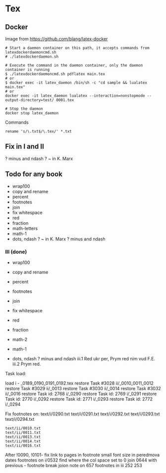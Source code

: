 # Tex

## Docker

Image from https://github.com/blang/latex-docker

	# Start a daemon container on this path, it accepts commands from latexdockerdaemoncmd.sh
	# ./latexdockerdaemon.sh

	# Execute the command in the daemon container, only the daemon container is running
	$ ./latexdockerdaemoncmd.sh pdflatex main.tex
	# or
	$ docker exec -it latex_daemon /bin/sh -c "cd sample && lualatex main.tex"
	# or 
	docker exec -it latex_daemon lualatex --interaction=nonstopmode --output-directory=test/ 0001.tex

	# Stop the daemon
	docker stop latex_daemon

Commands

	rename 's/\.txt$/\.tex/' *.txt

## Fix in I and II
 ? minus and ndash
 ? ~ in K. Marx

## Todo for any book

- wrap100
- copy and rename
- percent
- footnotes
- join
- fix whitespace
- red
- fraction
- math-letters
- math-1
- dots, ndash
? ~ in K. Marx
? minus and ndash

### III (done)

- wrap100
- copy and rename
- percent
- footnotes
- join
- fix whitespace

- red
- fraction
- math-2
- math-1
- dots, ndash
? minus and ndash
iii.1 Red ukr per, Prym red nim vud F.E.
iii.2 Prym red.

Task load:
 
 load i - _0189_0190_0191_0192.tex
 restore Task #3028 ii/_0010_0011_0012
 restore Task #3029 ii/_0013
 restore Task #3030 ii/_0014
 restore Task #3032 ii/_0016
 restore Task id: 2768 i/_0290
 restore Task id: 2769 i/_0291
 restore Task id: 2770 i/_0292
 restore Task id: 2771 i/_0293
 restore Task id: 2772 i/_0294

Fix footnotes on:
	text/i/0290.txt
	text/i/0291.txt
	text/i/0292.txt
	text/i/0293.txt
	text/i/0294.txt 

	text/ii/0010.txt
	text/ii/0011.txt 
	text/ii/0013.txt
	text/ii/0014.txt
	text/ii/0016.txt 

Аfter 
	!0090, !0101- fix link to pages in footnote
	small font size in peredmova dates
	footnotes on i/0532
	find where the col space set to 0
	join 0644 with previous - footnote break
	joion note on 657
	footnotes in iii 252 253